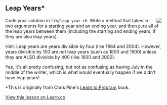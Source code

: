 
## Leap Years*
<img src="https://s3.amazonaws.com/after-school-assets/leap.gif" align="right" hspace="10">

Code your solution in `lib/leap_year.rb`. Write a method that takes in two arguments for a starting year and an ending year, and then `puts` all of the leap years between them (including the starting and ending years, if they are also leap years). 

Hint: Leap years are years divisible by four (like 1984 and 2004). However, years divisible by 100 are _not_ leap years (such as 1800 and 1900) unless they are ALSO divisible by 400 (like 1600 and 2000). 

Yes, it's all pretty confusing, but not as confusing as having July in the middle of the winter, which is what would eventually happen if we didn't have leap years!

*This is originally from Chris Pine's [Learn to Program](https://pine.fm/LearnToProgram/chap_05.html) book.

<a href='https://learn.co/lessons/hs-leap-year-todo' data-visibility='hidden'>View this lesson on Learn.co</a>
